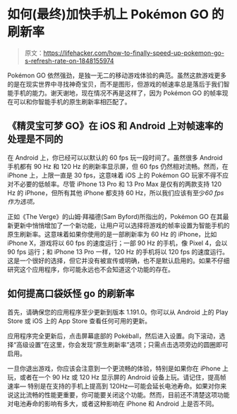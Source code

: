 # 如何(最终)加快手机上 Pokémon GO 的刷新率

> 原文：<https://lifehacker.com/how-to-finally-speed-up-pokemon-go-s-refresh-rate-on-1848155974>

Pokémon GO 依然强劲，是独一无二的移动游戏体验的典范。虽然这款游戏更多的是在现实世界中寻找神奇宝贝，而不是图形，但游戏的帧速率总是落后于我们智能手机的能力。谢天谢地，现在情况不再是这样了，因为 Pokémon GO 的帧率现在可以和你智能手机的原生刷新率相匹配了。



## 《精灵宝可梦 GO》在 iOS 和 Android 上对帧速率的处理是不同的

在 Android 上，你已经可以以默认的 60 fps 玩一段时间了。虽然很多 Android 手机都有 90 Hz 和 120 Hz 的刷新率显示屏，但 60 fps 仍然相对流畅。然而，在 iPhone 上，上限一直是 30 fps，这意味着 iOS 上的 Pokémon GO 玩家不得不应对不必要的低帧率。尽管 iPhone 13 Pro 和 13 Pro Max 是仅有的两款支持 120 Hz 的 iPhone，但所有其他 iPhone 都支持 60 Hz，所以我们应该有至少*60 fps 作为选项。*

正如《The Verge》的山姆·拜福德(Sam Byford)所指出的，Pokémon GO 在其最新更新中悄悄增加了一个新功能，让用户可以选择将游戏的帧率设置为智能手机的原生刷新率。这意味着如果你使用的是一部刷新率为 60 Hz 的 iPhone，比如 iPhone X，游戏将以 60 fps 的速度运行；一部 90 Hz 的手机，像 Pixel 4，会以 90 fps 运行；和 iPhone 13 Pro 一样，120 Hz 的手机将以 120 fps 的速度运行。这是一个很好的选择，但它并没有被宣传或明确，也不是默认启用的。如果不仔细研究这个应用程序，你可能永远也不会知道这个功能的存在。

## 如何提高口袋妖怪 go 的刷新率

首先，请确保您的应用程序至少更新到版本 1.191.0。你可以从 Android 上的 Play Store 或 iOS 上的 App Store 查看任何可用的更新。

应用程序完全更新后，点击屏幕底部的 Pokéball，然后进入设置。向下滚动，选择“高级设置”在这里，你会发现“原生刷新率”选项；只需点击选项旁边的圆圈即可启用。

一旦你退出游戏，你应该会注意到一个更流畅的体验，特别是如果你在 iPhone 上玩，或者在一个 90 Hz 或 120 Hz 显示屏的 Android 设备上玩。请记住，提高帧速率— 特别是在支持的手机上提高到 120Hz—可能会延长电池寿命。如果对你来说这比流畅的性能更重要，你可能要关闭这个功能。然而，目前还不清楚这项功能对电池寿命的影响有多大，或者这种影响在 iPhone 和 Android 上是否不同。